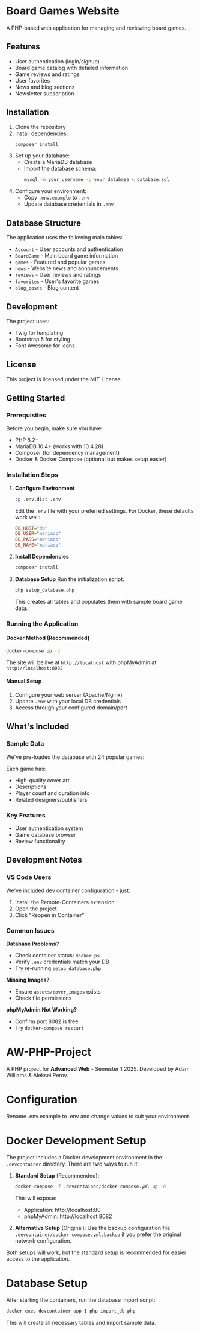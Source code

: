 # Board Games Website

A PHP-based web application for managing and reviewing board games.

## Features

- User authentication (login/signup)
- Board game catalog with detailed information
- Game reviews and ratings
- User favorites
- News and blog sections
- Newsletter subscription

## Installation

1. Clone the repository
2. Install dependencies:
   ```bash
   composer install
   ```
3. Set up your database:
   - Create a MariaDB database
   - Import the database schema:
     ```bash
     mysql -u your_username -p your_database < database.sql
     ```
4. Configure your environment:
   - Copy `.env.example` to `.env`
   - Update database credentials in `.env`

## Database Structure

The application uses the following main tables:
- `Account` - User accounts and authentication
- `BoardGame` - Main board game information
- `games` - Featured and popular games
- `news` - Website news and announcements
- `reviews` - User reviews and ratings
- `favorites` - User's favorite games
- `blog_posts` - Blog content

## Development

The project uses:
- Twig for templating
- Bootstrap 5 for styling
- Font Awesome for icons

## License

This project is licensed under the MIT License.

## Getting Started

### Prerequisites

Before you begin, make sure you have:
- PHP 8.2+
- MariaDB 10.4+ (works with 10.4.28)
- Composer (for dependency management)
- Docker & Docker Compose (optional but makes setup easier)

### Installation Steps

1. **Configure Environment**
   ```bash
   cp .env.dist .env
   ```
   Edit the `.env` file with your preferred settings. For Docker, these defaults work well:
   ```ini
   DB_HOST="db"
   DB_USER="mariadb"
   DB_PASS="mariadb"
   DB_NAME="mariadb"
   ```

2. **Install Dependencies**
   ```bash
   composer install
   ```

3. **Database Setup**
   Run the initialization script:
   ```bash
   php setup_database.php
   ```

   This creates all tables and populates them with sample board game data.

### Running the Application

#### Docker Method (Recommended)
```bash
docker-compose up -d
```
The site will be live at `http://localhost` with phpMyAdmin at `http://localhost:8082`

#### Manual Setup
1. Configure your web server (Apache/Nginx)
2. Update `.env` with your local DB credentials
3. Access through your configured domain/port

## What's Included

### Sample Data
We've pre-loaded the database with 24 popular games:

Each game has:
- High-quality cover art
- Descriptions
- Player count and duration info
- Related designers/publishers

### Key Features
- User authentication system
- Game database browser
- Review functionality

## Development Notes

### VS Code Users
We've included dev container configuration - just:
1. Install the Remote-Containers extension
2. Open the project
3. Click "Reopen in Container"

### Common Issues

**Database Problems?**
- Check container status: `docker ps`
- Verify `.env` credentials match your DB
- Try re-running `setup_database.php`

**Missing Images?**
- Ensure `assets/cover_images` exists
- Check file permissions

**phpMyAdmin Not Working?**
- Confirm port 8082 is free
- Try `docker-compose restart`

# AW-PHP-Project
A PHP project for **Advanced Web** - Semester 1 2025.
Developed by Adam Williams & Aleksei Perov.

# Configuration
Rename .env.example to .env and change values to suit your environment.

# Docker Development Setup
The project includes a Docker development environment in the `.devcontainer` directory. There are two ways to run it:

1. **Standard Setup** (Recommended):
   ```bash
   docker-compose -f .devcontainer/docker-compose.yml up -d
   ```
   This will expose:
   - Application: http://localhost:80
   - phpMyAdmin: http://localhost:8082

2. **Alternative Setup** (Original):
   Use the backup configuration file `.devcontainer/docker-compose.yml.backup` if you prefer the original network configuration.

Both setups will work, but the standard setup is recommended for easier access to the application.

# Database Setup
After starting the containers, run the database import script:
```bash
docker exec devcontainer-app-1 php import_db.php
```

This will create all necessary tables and import sample data.